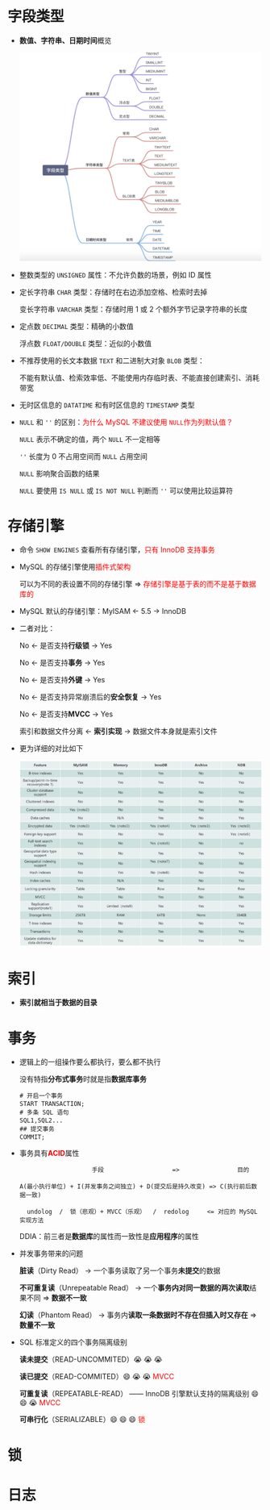 # 字段类型

- **数值、字符串、日期时间**概览

  ![mysql_data_types](./assets/mysql_data_types.png)

- 整数类型的 `UNSIGNED` 属性：不允许负数的场景，例如 ID 属性

- 定长字符串 `CHAR` 类型：存储时在右边添加空格、检索时去掉

  变长字符串 `VARCHAR` 类型：存储时用 1 或 2 个额外字节记录字符串的长度

- 定点数 `DECIMAL` 类型：精确的小数值

  浮点数 `FLOAT/DOUBLE` 类型：近似的小数值

- 不推荐使用的长文本数据 `TEXT` 和二进制大对象 `BLOB` 类型：

  不能有默认值、检索效率低、不能使用内存临时表、不能直接创建索引、消耗带宽

- 无时区信息的 `DATATIME` 和有时区信息的 `TIMESTAMP` 类型

- `NULL` 和 `''` 的区别：<font color=red>为什么 MySQL 不建议使用 `NULL`作为列默认值？</font>

  `NULL` 表示不确定的值，两个 `NULL` 不一定相等

  `''` 长度为 0 不占用空间而 `NULL` 占用空间

  `NULL` 影响聚合函数的结果

  `NULL` 要使用 `IS NULL` 或 `IS NOT NULL` 判断而 `''` 可以使用比较运算符

# 存储引擎

- 命令 `SHOW ENGINES` 查看所有存储引擎，<font color=red>只有 InnoDB 支持事务</font>

- MySQL 的存储引擎使用<font color=red>插件式架构</font>

  可以为不同的表设置不同的存储引擎 => <font color=red>存储引擎是基于表的而不是基于数据库的</font>

- MySQL 默认的存储引擎：MyISAM <- 5.5 -> InnoDB

- 二者对比：

  No <- 是否支持**行级锁** -> Yes

  No <- 是否支持**事务** -> Yes

  No <- 是否支持**外键** -> Yes

  No <- 是否支持异常崩溃后的**安全恢复** -> Yes

  No <- 是否支持**MVCC** -> Yes

  索引和数据文件分离 <- **索引实现** -> 数据文件本身就是索引文件

- 更为详细的对比如下

  ![comparison_of_common_mysql_storage_engines](./assets/comparison_of_common_mysql_storage_engines.png)

# 索引

- **索引就相当于数据的目录**

# 事务

- 逻辑上的一组操作要么都执行，要么都不执行

  没有特指**分布式事务**时就是指**数据库事务**

  ```mysql
  # 开启一个事务
  START TRANSACTION;
  # 多条 SQL 语句
  SQL1,SQL2...
  ## 提交事务
  COMMIT;
  ```

- 事务具有<font color=red>**ACID**</font>属性

  

  ```
                      手段                   =>                目的
  
  A(最小执行单位) + I(并发事务之间独立) + D(提交后是持久改变) => C(执行前后数据一致)
  
    undolog  /  锁（悲观）+ MVCC（乐观）  /  redolog     <= 对应的 MySQL 实现方法
  ```

  

  DDIA：前三者是**数据库**的属性而一致性是**应用程序**的属性

- 并发事务带来的问题

  **脏读**（Dirty Read） -> 一个事务读取了另一个事务**未提交**的数据

  **不可重复读**（Unrepeatable Read） -> 一个**事务内对同一数据的两次读取**结果不同 => **数据不一致**

  **幻读**（Phantom Read） -> 事务内**读取一条数据时不存在但插入时又存在** => **数量不一致**

- SQL 标准定义的四个事务隔离级别

  **读未提交**（READ-UNCOMMITED）:sob:  :sob:  :sob:

  **读已提交**（READ-COMMITED）:smile:  :sob:  :sob: <font color=red>MVCC</font>

  **可重复读**（REPEATABLE-READ） —— InnoDB 引擎默认支持的隔离级别 :smile:  :smile:  :sob: <font color=red>MVCC</font>

  **可串行化**（SERIALIZABLE）:smile:  :smile:  :smile: <font color=red>锁</font>

# 锁



# 日志

